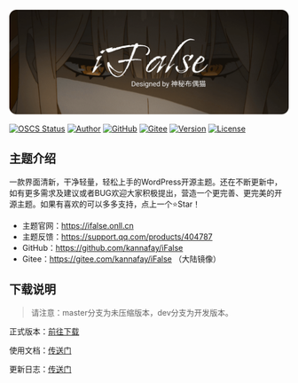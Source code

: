 ![Poster](/static/images/poster.png)

[![OSCS Status](https://www.oscs1024.com/platform/badge/kannafay/ifalse.svg?size=small)](https://www.oscs1024.com/project/kannafay/ifalse?ref=badge_small) [![Author](https://img.shields.io/badge/Author-%E7%A5%9E%E7%A7%98%E5%B8%83%E5%81%B6%E7%8C%AB-8183ff)](https://www.liecat.com) [![GitHub](https://img.shields.io/badge/Releases-GitHub-blue)](https://github.com/kannafay/iFalse/releases) [![Gitee](https://img.shields.io/badge/Releases-Gitee-%23C71D23)](https://gitee.com/kannafay/iFalse/releases) [![Version](https://img.shields.io/badge/dynamic/json?color=yellow&label=Version&query=version&url=https%3A%2F%2Fraw.githubusercontent.com%2Fkannafay%2FiFalse%2Fdev%2Finfo.json)](#) [![License](https://img.shields.io/badge/License-MIT-green)](/LICENSE) 

## 主题介绍

一款界面清新，干净轻量，轻松上手的WordPress开源主题。还在不断更新中，如有更多需求及建议或者BUG欢迎大家积极提出，营造一个更完善、更完美的开源主题。如果有喜欢的可以多多支持，点上一个⭐Star！

- 主题官网：https://ifalse.onll.cn
- 主题反馈：https://support.qq.com/products/404787
- GitHub：https://github.com/kannafay/iFalse
- Gitee：https://gitee.com/kannafay/iFalse （大陆镜像）

## 下载说明

> 请注意：master分支为未压缩版本，dev分支为开发版本。

正式版本：[前往下载](../../releases/latest)

使用文档：[传送门](https://ifalse.onll.cn/docs)

更新日志：[传送门](/UpdateLog.md)